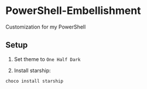 # PowerShell-Embellishment

Customization for my PowerShell

## Setup

1. Set theme to `One Half Dark`

1. Install starship:

```sh
choco install starship
```
